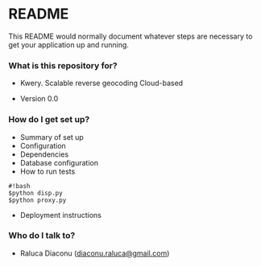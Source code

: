 # README #

This README would normally document whatever steps are necessary to get your application up and running.

### What is this repository for? ###

* Kwery. Scalable reverse geocoding
Cloud-based

* Version
0.0

### How do I get set up? ###

* Summary of set up
* Configuration
* Dependencies
* Database configuration
* How to run tests
```
#!bash
$python disp.py
$python proxy.py
```
* Deployment instructions

### Who do I talk to? ###

* Raluca Diaconu (diaconu.raluca@gmail.com)
